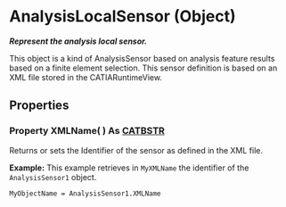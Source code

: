 # AnalysisLocalSensor (Object)

**_Represent the analysis local sensor._**

This object is a kind of AnalysisSensor based on analysis feature results
based on a finite element selection. This sensor definition is based on an XML file
stored in the CATIARuntimeView.

## Properties

### Property **XMLName**( ) As [CATBSTR](../System/typedef_CATBSTR_8129.md)

Returns or sets the Identifier of the sensor as defined in the XML file.

**Example:**      This example retrieves in `MyXMLName` the identifier of the `AnalysisSensor1` object.

```VBScript
MyObjectName = AnalysisSensor1.XMLName

```